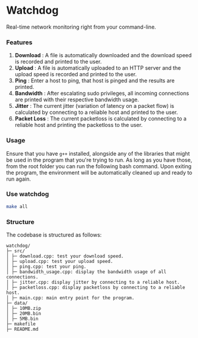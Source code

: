 # Watchdog

Real-time network monitoring right from your command-line.

### Features
1. **Download** : A file is automatically downloaded and the download speed is recorded and printed to the user.
2. **Upload** : A file is automatically uploaded to an HTTP server and the upload speed is recorded and printed to the user.
3. **Ping** : Enter a host to ping, that host is pinged and the results are printed.
4. **Bandwidth** : After escalating sudo privileges, all incoming connections are printed with their respective bandwidth usage.
5. **Jitter** : The current jitter (variation of latency on a packet flow) is calculated by connecting to a reliable host and printed to the user.
6. **Packet Loss** : The current packetloss is calculated by connecting to a reliable host and printing the packetloss to the user.

### Usage

Ensure that you have `g++` installed, alongside any of the libraries that might be used in the program that you're trying to run. As long as you have those, from the root folder you can run the following bash command. Upon exiting the program, the environment will be automatically cleaned up and ready to run again.

### Use watchdog 
```bash
make all
```

### Structure

The codebase is structured as follows:

```
watchdog/
├─ src/
│ ├─ download.cpp: test your download speed.
│ ├─ upload.cpp: test your upload speed. 
│ ├─ ping.cpp: test your ping. 
│ ├─ bandwidth_usage.cpp: display the bandwidth usage of all connections. 
│ ├─ jitter.cpp: display jitter by connecting to a reliable host. 
│ ├─ packetloss.cpp: display packetloss by connecting to a reliable host.
│ ├─ main.cpp: main entry point for the program.
├─ data/
│ ├─ 10MB.zip
│ ├─ 20MB.bin 
│ ├─ 5MB.bin 
├─ makefile
├─ README.md
```